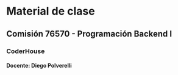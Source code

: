 # Material de clase
## Comisión 76570 - Programación Backend I
### CoderHouse

#### Docente: Diego Polverelli